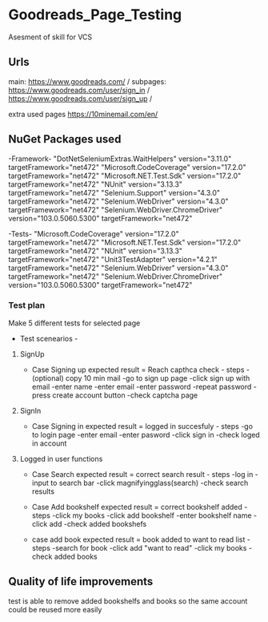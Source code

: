 # Goodreads_Page_Testing

Asesment of skill for VCS

## Urls

main:
https://www.goodreads.com/  /
subpages:
https://www.goodreads.com/user/sign_in    /  
https://www.goodreads.com/user/sign_up    /

extra used pages
https://10minemail.com/en/

## NuGet Packages used
-Framework-
"DotNetSeleniumExtras.WaitHelpers" version="3.11.0" targetFramework="net472" 
"Microsoft.CodeCoverage" version="17.2.0" targetFramework="net472" 
"Microsoft.NET.Test.Sdk" version="17.2.0" targetFramework="net472" 
"NUnit" version="3.13.3" targetFramework="net472" 
"Selenium.Support" version="4.3.0" targetFramework="net472" 
"Selenium.WebDriver" version="4.3.0" targetFramework="net472" 
"Selenium.WebDriver.ChromeDriver" version="103.0.5060.5300" targetFramework="net472" 

-Tests-
"Microsoft.CodeCoverage" version="17.2.0" targetFramework="net472"
"Microsoft.NET.Test.Sdk" version="17.2.0" targetFramework="net472"
"NUnit" version="3.13.3" targetFramework="net472"
"Unit3TestAdapter" version="4.2.1" targetFramework="net472"
"Selenium.WebDriver" version="4.3.0" targetFramework="net472"
"Selenium.WebDriver.ChromeDriver" version="103.0.5060.5300" targetFramework="net472"


### Test plan
Make 5 different tests for selected page

- Test scenearios - 
1. SignUp
	- Case Signing up		expected result = Reach capthca check
          - steps
          -(optional) copy 10 min mail
          -go to sign up page
          -click sign up with email
          -enter name
          -enter email
          -enter password
          -repeat password
          -press create account button
          -check captcha page

2. SignIn
	- Case Signing in		expected result = logged in succesfuly
          - steps
          -go to login page
          -enter email
          -enter pasword
          -click sign in
          -check loged in account
      
3. Logged in user functions
	- Case Search			expected result = correct search result
          - steps
          -log in
          -input to search bar
          -click magnifyingglass(search)
          -check search results

	- Case Add bookshelf	expected result = correct bookshelf added
          - steps
          -click my books
          -click add bookshelf
          -enter bookshelf name 
          -click add
          -check added bookshefs
    - case add book         expected result = book added to want to read list
          - steps
          -search for book
          -click add "want to read"
          -click my books
          -check added books


## Quality of life improvements 
test is able to remove added bookshelfs and books so the same account could be reused more easily

